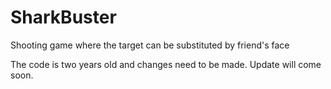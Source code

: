 SharkBuster
===========

Shooting game where the target can be substituted by friend's face

The code is two years old and changes need to be made. Update will come soon.
